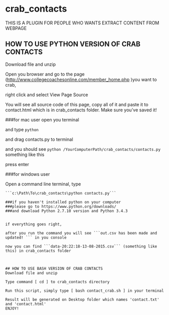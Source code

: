 # crab_contacts
THIS IS A PLUGIN FOR PEOPLE WHO WANTS EXTRACT CONTENT FROM WEBPAGE

## HOW TO USE PYTHON VERSION OF CRAB CONTACTS
Download file and unzip

Open you browser and go to the page (http://www.collegecoachesonline.com/member_home.php )you want to crab, 

right click and select View Page Source

You will see all source code of this page, copy all of it and paste it to contact.html which is
in crab_contacts folder. Make sure you've saved it!

###for mac user
open you terminal

and type ```python ```

and drag contacts.py to terminal

and you should see ```python /YourComputerPath/crab_contacts/contacts.py``` something like this

press enter

###for windows user

Open a command line terminal, type

```cd c:\Path\To\crab_contacts
```c:\Path\To\crab_contacts\python contacts.py```

###if you haven't installed python on your computer
###please go to https://www.python.org/downloads/
###and download Python 2.7.10 version and Python 3.4.3


if everything goes right, 

after you run the command you will see ```out.csv has been made and updated! ``` in you console

now you can find ```data-20:22:18-13-08-2015.csv``` (something like this) in crab_contacts folder



## HOW TO USE BASH VERSION OF CRAB CONTACTS
Download file and unzip

Type command [ cd ] to crab_contacts directory

Run this script, simply type [ bash contact_crab.sh ] in your terminal

Result will be generated on Desktop folder which names 'contact.txt' and 'contact.html'
ENJOY!


